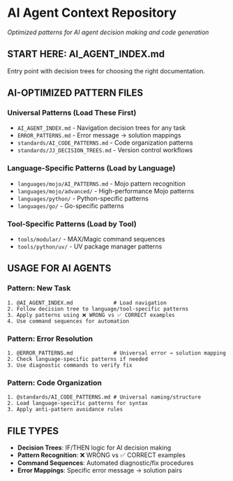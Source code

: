 # AI Agent Context Repository

*Optimized patterns for AI agent decision making and code generation*

## START HERE: AI_AGENT_INDEX.md
Entry point with decision trees for choosing the right documentation.

## AI-OPTIMIZED PATTERN FILES

### Universal Patterns (Load These First)
- `AI_AGENT_INDEX.md` - Navigation decision trees for any task
- `ERROR_PATTERNS.md` - Error message → solution mappings  
- `standards/AI_CODE_PATTERNS.md` - Code organization patterns
- `standards/JJ_DECISION_TREES.md` - Version control workflows

### Language-Specific Patterns (Load by Language)
- `languages/mojo/AI_PATTERNS.md` - Mojo pattern recognition
- `languages/mojo/advanced/` - High-performance Mojo patterns
- `languages/python/` - Python-specific patterns
- `languages/go/` - Go-specific patterns

### Tool-Specific Patterns (Load by Tool)
- `tools/modular/` - MAX/Magic command sequences
- `tools/python/uv/` - UV package manager patterns

## USAGE FOR AI AGENTS

### Pattern: New Task  
```
1. @AI_AGENT_INDEX.md             # Load navigation
2. Follow decision tree to language/tool-specific patterns
3. Apply patterns using ❌ WRONG vs ✅ CORRECT examples
4. Use command sequences for automation
```

### Pattern: Error Resolution
```
1. @ERROR_PATTERNS.md             # Universal error → solution mapping
2. Check language-specific patterns if needed
3. Use diagnostic commands to verify fix
```

### Pattern: Code Organization
```
1. @standards/AI_CODE_PATTERNS.md # Universal naming/structure
2. Load language-specific patterns for syntax  
3. Apply anti-pattern avoidance rules
```

## FILE TYPES
- **Decision Trees**: IF/THEN logic for AI decision making
- **Pattern Recognition**: ❌ WRONG vs ✅ CORRECT examples
- **Command Sequences**: Automated diagnostic/fix procedures  
- **Error Mappings**: Specific error message → solution pairs